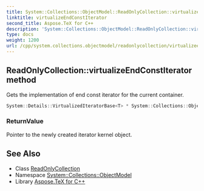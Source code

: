 ```yaml
---
title: System::Collections::ObjectModel::ReadOnlyCollection::virtualizeEndConstIterator method
linktitle: virtualizeEndConstIterator
second_title: Aspose.TeX for C++
description: 'System::Collections::ObjectModel::ReadOnlyCollection::virtualizeEndConstIterator method. Gets the implementation of end const iterator for the current container in C++.'
type: docs
weight: 1200
url: /cpp/system.collections.objectmodel/readonlycollection/virtualizeendconstiterator/
---
```

## ReadOnlyCollection::virtualizeEndConstIterator method


Gets the implementation of end const iterator for the current container.

```cpp
System::Details::VirtualizedIteratorBase<T> * System::Collections::ObjectModel::ReadOnlyCollection<T>::virtualizeEndConstIterator() const override
```


### ReturnValue

Pointer to the newly created iterator kernel object.

## See Also

* Class [ReadOnlyCollection](../)
* Namespace [System::Collections::ObjectModel](../../)
* Library [Aspose.TeX for C++](../../../)
